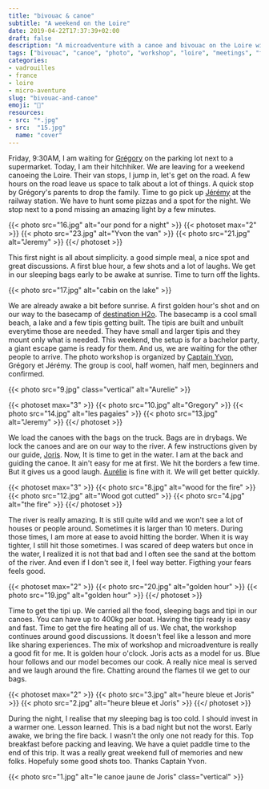 ```yaml
---
title: "bivouac & canoe"
subtitle: "A weekend on the Loire"
date: 2019-04-22T17:37:39+02:00
draft: false
description: "A microadventure with a canoe and bivouac on the Loire with Captain Yvon and Destination H2o"
tags: ["bivouac", "canoe", "photo", "workshop", "loire", "meetings", "tipi", "microadventure", "adventure", "vanlife", "slowlife"]
categories:
- vadrouilles
- france
- loire
- micro-aventure
slug: "bivouac-and-canoe"
emoji: "🛶"
resources:
- src: "*.jpg"
- src:  "15.jpg"
  name: "cover"
---
```


Friday, 9:30AM, I am waiting for [Grégory](https://gregorymignard.com) on the parking lot next to a supermarket. Today, I am their hitchhiker. We are leaving for a weekend canoeing the Loire. Their van stops, I jump in, let's get on the road. A few hours on the road leave us space to talk about a lot of things. A quick stop by Grégory's parents to drop the family. Time to go pick up [Jérémy](https://djisupertramp.com) at the railway station. We have to hunt some pizzas and a spot for the night. We stop next to a pond missing an amazing light by a few minutes.

{{< photo src="16.jpg" alt="our pond for a night" >}}
{{< photoset max="2" >}}
  {{< photo src="23.jpg" alt="Yvon the van" >}}
  {{< photo src="21.jpg" alt="Jeremy" >}}
{{</ photoset >}}

This first night is all about simplicity. a good simple meal, a nice spot and great discussions. A first blue hour, a few shots and a lot of laughs. We get in our sleeping bags early to be awake at sunrise. Time to turn off the lights.

{{< photo src="17.jpg" alt="cabin on the lake" >}}

We are already awake a bit before sunrise. A first golden hour's shot and on our way to the basecamp of  [destination H2o](https://www.destinationh2o.fr). The basecamp is a cool small beach, a lake and a few tipis getting built. The tipis are built and unbuilt everytime those are needed. They have small and larger tipis and they mount only what is needed. This weekend, the setup is for a bachelor party, a giant escape game is ready for them. And us, we are waiting for the other people to arrive. The photo workshop is organized by [Captain Yvon](https://captainyvon.fr), Grégory et Jérémy. The group is cool, half women, half men, beginners and confirmed. 

{{< photo src="9.jpg" class="vertical" alt="Aurelie" >}}

{{< photoset max="3" >}}
  {{< photo src="10.jpg" alt="Gregory" >}}
  {{< photo src="14.jpg" alt="les pagaies" >}}
  {{< photo src="13.jpg" alt="Jeremy" >}}
{{</ photoset >}}

We load the canoes with the bags on the truck. Bags are in drybags. We lock the canoes and are on our way to the river. A few instructions given by our guide, [Joris](https://instagram.com/jorisadventures). Now, It is time to get in the water. I am at the back and guiding the canoe. It ain't easy for me at first. We hit the borders a few time. But it gives us a good laugh. [Aurélie](https://www.instagram.com/aurel_baroude/) is fine with it. We will get better quickly.

{{< photoset max="3" >}}
  {{< photo src="8.jpg" alt="wood for the fire" >}}
  {{< photo src="12.jpg" alt="Wood got cutted" >}}
  {{< photo src="4.jpg" alt="the fire" >}}
{{</ photoset >}}

The river is really amazing. It is still quite wild and we won't see a lot of houses or people around. Sometimes it is larger than 10 meters. During those times, I am more at ease to avoid hitting the border. When it is way tighter, I still hit those sometimes. I was scared of deep waters but once in the water, I realized it is not that bad and I often see the sand at the bottom of the river. And even if I don't see it, I feel way better. Figthing your fears feels good. 

{{< photoset max="2" >}}
  {{< photo src="20.jpg" alt="golden hour" >}}
  {{< photo src="19.jpg" alt="golden hour" >}}
{{</ photoset >}}

Time to get the tipi up. We carried all the food, sleeping bags and tipi in our canoes. You can have up to 400kg per boat. Having the tipi ready is easy and fast. Time to get the fire heating all of us. We chat, the workshop continues around good discussions. It doesn't feel like a lesson and more like sharing experiences. The mix of workshop and microadventure is really a good fit for me. It is golden hour o'clock. Joris acts as a model for us. Blue hour follows and our model becomes our cook. A really nice meal is served and we laugh around the fire. Chatting around the flames til we get to our bags.

{{< photoset max="2" >}}
  {{< photo src="3.jpg" alt="heure bleue et Joris" >}}
  {{< photo src="2.jpg" alt="heure bleue et Joris" >}}
{{</ photoset >}}

During the night, I realise that my sleeping bag is too cold. I should invest in a warmer one. Lesson learned. This is a bad night but not the worst. Early awake, we bring the fire back. I wasn't the only one not ready for this. Top breakfast before packing and leaving. We have a quiet paddle time to the end of this trip. It was a really great weekend full of memories and new folks. Hopefuly some good shots too. Thanks Captain Yvon.

{{< photo src="1.jpg" alt="le canoe jaune de Joris" class="vertical" >}}
